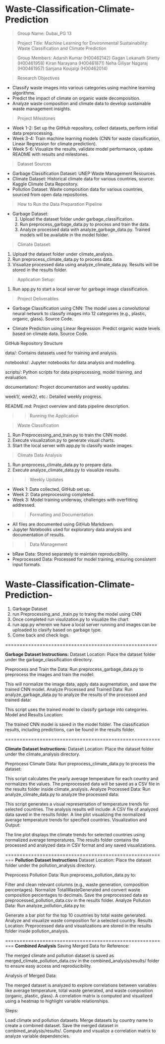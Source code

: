 # Waste-Classification-Climate-Prediction

> Group Name: Dubai_PG 13

> Project Title:
Machine Learning for Environmental Sustainability: Waste Classification and Climate Prediction

> Group Members:
Adarsh Kumar (H00462142)
Gagan Lokanath Shetty (H00461958)
Kiran Narayana (H00461871)
Neha Giliyar Nagaraj (H00461957)
Sanjana Koujalgi (H00462014)

> Research Objectives

* Classify waste images into various categories using machine learning algorithms.
* Predict the impact of climate on organic waste decomposition.
* Analyze waste composition and climate data to develop sustainable waste management insights.

> Project Milestones

* Week 1-2: Set up the GitHub repository, collect datasets, perform initial data preprocessing.
* Week 3-4: Train machine learning models (CNN for waste classification, Linear Regression for climate prediction).
* Week 5-6: Visualize the results, validate model performance, update README with results and milestones.

> Dataset Sources

* Garbage Classification Dataset: UNEP Waste Management Resources.
* Climate Dataset: Historical climate data for various countries, source: Kaggle Climate Data Repository.
* Pollution Dataset: Waste composition data for various countries, sourced from open data repositories.

> How to Run the Data Preparation Pipeline

* Garbage Dataset:
  1. Upload the dataset folder under garbage_classification.
  2. Run preprocess_garbage_data.py to process and train the data.
  3. Analyze processed data with analyze_garbage_data.py. Trained models will be available in the model folder.

> Climate Dataset:
  1. Upload the dataset folder under climate_analysis.
  2. Run preprocess_climate_data.py to process data.
  3. Visualize processed data using analyze_climate_data.py. Results will be stored in the results folder.

> Application Setup:
  1. Run app.py to start a local server for garbage image classification.

> Project Deliverables

  * Garbage Classification using CNN: The model uses a convolutional neural network to classify images into 12 categories (e.g., plastic, organic, glass). Source Code.

  * Climate Prediction using Linear Regression: Predict organic waste levels based on climate data. Source Code.

GitHub Repository Structure

data/: Contains datasets used for training and analysis.

notebooks/: Jupyter notebooks for data analysis and modelling.

scripts/: Python scripts for data preprocessing, model training, and evaluation.

documentation/: Project documentation and weekly updates.

week1/, week2/, etc.: Detailed weekly progress.

README.md: Project overview and data pipeline description.


>> Running the Application

 > Waste Classification
   1. Run Preprocessing_and_train.py to train the CNN model.
   2. Execute visualization.py to generate visual charts.
   3. Start the local server with app.py to classify waste images.

 > Climate Data Analysis
   1. Run preprocess_climate_data.py to prepare data.
   2. Execute analyze_climate_data.py to visualize results.


>> Weekly Updates

* Week 1: Data collected, GitHub set up.
* Week 2: Data preprocessing completed.
* Week 3: Model training underway, challenges with overfitting addressed.

>> Formatting and Documentation

* All files are documented using GitHub Markdown.
* Jupyter Notebooks used for exploratory data analysis and documentation of results.

>> Data Management

* bRaw Data: Stored separately to maintain reproducibility.
* Preprocessed Data: Processed for model training, ensuring consistent input formats.


# Waste-Classification-Climate-Prediction-

1. Garbage Dataset 
2. run Preprocessing_and _train.py to traing the model using CNN
3. Once completed run visulization.py to visualize the chart 
4. run app.py wherein we have a local server running and images can be uploaded to clasify based on garbage type.
5. Come back and check logs.

=====================================================

**Garbage Dataset Instructions:**
Dataset Location:
Place the dataset folder under the garbage_classification directory.

Preprocess and Train the Data:
Run preprocess_garbage_data.py to preprocess the images and train the model:

This will normalize the image data, apply data augmentation, and save the trained CNN model.
Analyze Processed and Trained Data:
Run analyze_garbage_data.py to analyze the results of the processed and trained data:

This script uses the trained model to classify garbage into categories.
Model and Results Location:

The trained CNN model is saved in the model folder.
The classification results, including predictions, can be found in the results folder.

======================================================

**Climate Dataset Instructions:**
Dataset Location:
Place the dataset folder under the climate_analysis directory.

Preprocess Climate Data:
Run preprocess_climate_data.py to process the dataset:

This script calculates the yearly average temperature for each country and normalizes the values.
The preprocessed data will be saved as a CSV file in the results folder inside climate_analysis.
Analyze Processed Data:
Run analyze_climate_data.py to analyze the processed data:

This script generates a visual representation of temperature trends for selected countries.
The analysis results will include:
A CSV file of analyzed data saved in the results folder.
A line plot visualizing the normalized average temperature trends for specified countries.
Visualization and Output:

The line plot displays the climate trends for selected countries using normalized average temperatures.
The results folder contains the processed and analyzed data in CSV format and any saved visualizations.

=========================================================
**Pollution Dataset Instructions**
Dataset Location:
Place the dataset folder under the pollution_analysis directory.

Preprocess Pollution Data:
Run preprocess_pollution_data.py to:

Filter and clean relevant columns (e.g., waste generation, composition percentages).
Normalize TotalWasteGenerated and convert waste composition percentages to decimals.
Save the preprocessed data as preprocessed_pollution_data.csv in the results folder.
Analyze Pollution Data:
Run analyze_pollution_data.py to:

Generate a bar plot for the top 10 countries by total waste generated.
Analyze and visualize waste composition for a selected country.
Results Location:
Preprocessed data and visualizations are stored in the results folder inside pollution_analysis.

=========================================================
**Combined Analysis**
Saving Merged Data for Reference:

The merged climate and pollution dataset is saved as merged_climate_pollution_data.csv in the combined_analysis/results/ folder to ensure easy access and reproducibility.

Analysis of Merged Data:

The merged dataset is analyzed to explore correlations between variables like average temperature, total waste generated, and waste composition (organic, plastic, glass). A correlation matrix is computed and visualized using a heatmap to highlight variable relationships.

Steps:

Load climate and pollution datasets.
Merge datasets by country name to create a combined dataset.
Save the merged dataset in combined_analysis/results/.
Compute and visualize a correlation matrix to analyze variable dependencies.
